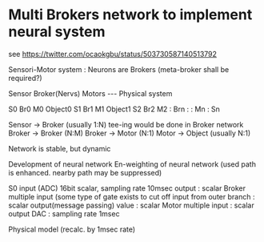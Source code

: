 # Multi Brokers network to implement neural system

see https://twitter.com/ocaokgbu/status/503730587140513792


Sensori-Motor system : Neurons are Brokers (meta-broker shall be required?)

Sensor Broker(Nervs) Motors   --- Physical system

  S0       Br0       M0           Object0
  S1       Br1       M1           Object1
  S2       Br2       M2
   :       Brn       :
   :                 Mn
   :
  Sn     
  
  Sensor -> Broker (usually 1:N) tee-ing would be done in Broker network
  Broker -> Broker (N:M)
  Broker -> Motor  (N:1)
  Motor -> Object (usually N:1)

Network is stable, but dynamic  
  
Development of neural network
En-weighting of neural network (used path is enhanced. nearby path may be suppressed)

S0 input (ADC) 16bit scalar, sampling rate 10msec 
   output : scalar
Broker multiple input (some type of gate exists to cut off input from outer branch : scalar 
      output(message passing) value : scalar
Motor multiple input : scalar
      output DAC : sampling rate 1msec
      
Physical model (recalc. by 1msec rate)
